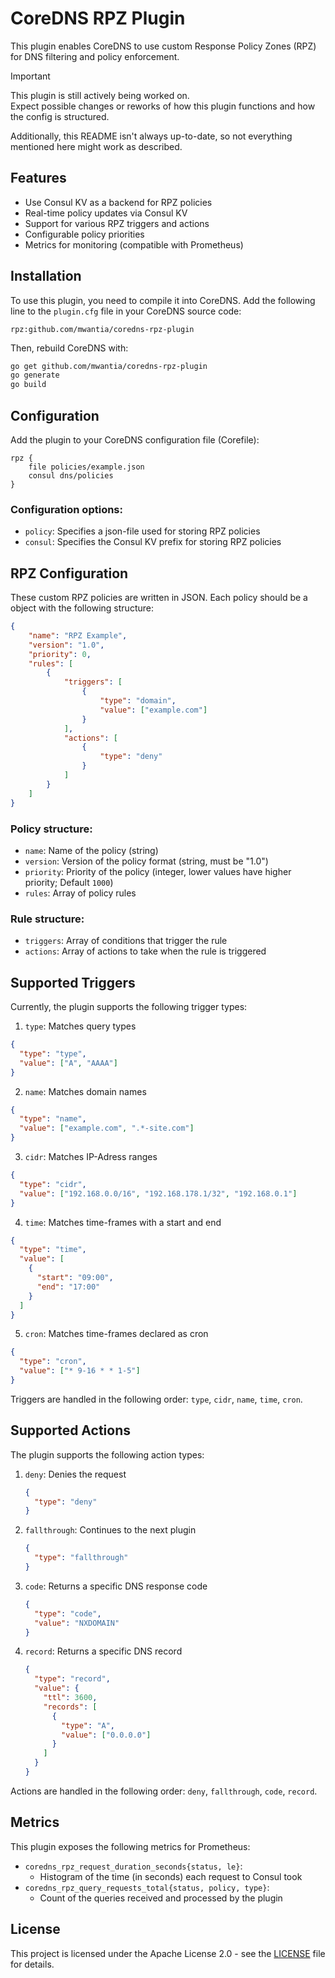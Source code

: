 # CoreDNS RPZ Plugin

This plugin enables CoreDNS to use custom Response Policy Zones (RPZ) for DNS filtering and policy enforcement.

> [!IMPORTANT]
> This plugin is still actively being worked on. \
> Expect possible changes or reworks of how this plugin functions and how the config is structured.
>
> Additionally, this README isn't always up-to-date, so not everything mentioned here might work as described.

## Features

- Use Consul KV as a backend for RPZ policies
- Real-time policy updates via Consul KV
- Support for various RPZ triggers and actions
- Configurable policy priorities
- Metrics for monitoring (compatible with Prometheus)

## Installation

To use this plugin, you need to compile it into CoreDNS. Add the following line to the `plugin.cfg` file in your CoreDNS source code:

```
rpz:github.com/mwantia/coredns-rpz-plugin
```

Then, rebuild CoreDNS with:

```sh
go get github.com/mwantia/coredns-rpz-plugin
go generate
go build
```

## Configuration

Add the plugin to your CoreDNS configuration file (Corefile):

```corefile
rpz {
    file policies/example.json
    consul dns/policies
}
```

### Configuration options:

- `policy`: Specifies a json-file used for storing RPZ policies 
- `consul`: Specifies the Consul KV prefix for storing RPZ policies

## RPZ Configuration

These custom RPZ policies are written in JSON. Each policy should be a object with the following structure:

```json
{
    "name": "RPZ Example",
    "version": "1.0",
    "priority": 0,
    "rules": [
        {
            "triggers": [
                {
                    "type": "domain",
                    "value": ["example.com"]
                }
            ],
            "actions": [
                {
                    "type": "deny"
                }
            ]
        }
    ]
}
```

### Policy structure:
- `name`: Name of the policy (string)
- `version`: Version of the policy format (string, must be "1.0")
- `priority`: Priority of the policy (integer, lower values have higher priority; Default `1000`)
- `rules`: Array of policy rules

### Rule structure:
- `triggers`: Array of conditions that trigger the rule
- `actions`: Array of actions to take when the rule is triggered

## Supported Triggers

Currently, the plugin supports the following trigger types:

1. `type`: Matches query types
  ```json
  {
    "type": "type",
    "value": ["A", "AAAA"]
  }
  ```

2. `name`: Matches domain names
  ```json
  {
    "type": "name",
    "value": ["example.com", ".*-site.com"]
  }
  ```

3. `cidr`: Matches IP-Adress ranges
  ```json
  {
    "type": "cidr",
    "value": ["192.168.0.0/16", "192.168.178.1/32", "192.168.0.1"]
  }
  ```

4. `time`: Matches time-frames with a start and end
  ```json
  {
    "type": "time",
    "value": [
      {
        "start": "09:00",
        "end": "17:00"
      }
    ]
  }
  ```

5. `cron`: Matches time-frames declared as cron
  ```json
  {
    "type": "cron",
    "value": ["* 9-16 * * 1-5"]
  }
  ```

Triggers are handled in the following order: `type`, `cidr`, `name`, `time`, `cron`.

## Supported Actions

The plugin supports the following action types:

1. `deny`: Denies the request
   ```json
   {
     "type": "deny"
   }
   ```

2. `fallthrough`: Continues to the next plugin
   ```json
   {
     "type": "fallthrough"
   }
   ```

3. `code`: Returns a specific DNS response code
   ```json
   {
     "type": "code",
     "value": "NXDOMAIN"
   }
   ```

4. `record`: Returns a specific DNS record
   ```json
   {
     "type": "record",
     "value": {
       "ttl": 3600,
       "records": [
         {
           "type": "A",
           "value": ["0.0.0.0"]
         }
       ]
     }
   }
   ```

Actions are handled in the following order: `deny`, `fallthrough`, `code`, `record`.

## Metrics

This plugin exposes the following metrics for Prometheus:

* `coredns_rpz_request_duration_seconds{status, le}`: 
  * Histogram of the time (in seconds) each request to Consul took
* `coredns_rpz_query_requests_total{status, policy, type}`:
  * Count of the queries received and processed by the plugin

## License

This project is licensed under the Apache License 2.0 - see the [LICENSE](LICENSE) file for details.